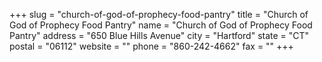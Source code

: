 +++
slug = "church-of-god-of-prophecy-food-pantry"
title = "Church of God of Prophecy Food Pantry"
name = "Church of God of Prophecy Food Pantry"
address = "650 Blue Hills Avenue"
city = "Hartford"
state = "CT"
postal = "06112"
website = ""
phone = "860-242-4662"
fax = ""
+++
